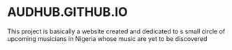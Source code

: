 # AUDHUB.GITHUB.IO 

This project is basically a website created and dedicated to s small circle of upcoming musicians in Nigeria whose music are yet to be discovered
